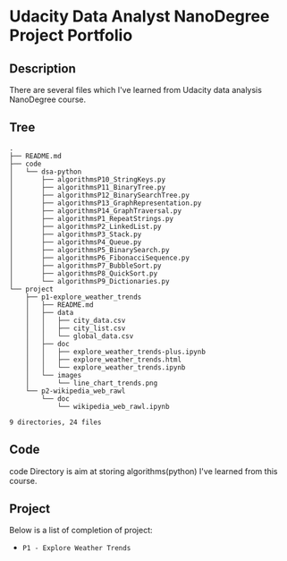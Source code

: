 # Udacity Data Analyst NanoDegree Project Portfolio

## Description

There are several files which I've learned from Udacity data analysis NanoDegree course.

## Tree

```
.
├── README.md
├── code
│   └── dsa-python
│       ├── algorithmsP10_StringKeys.py
│       ├── algorithmsP11_BinaryTree.py
│       ├── algorithmsP12_BinarySearchTree.py
│       ├── algorithmsP13_GraphRepresentation.py
│       ├── algorithmsP14_GraphTraversal.py
│       ├── algorithmsP1_RepeatStrings.py
│       ├── algorithmsP2_LinkedList.py
│       ├── algorithmsP3_Stack.py
│       ├── algorithmsP4_Queue.py
│       ├── algorithmsP5_BinarySearch.py
│       ├── algorithmsP6_FibonacciSequence.py
│       ├── algorithmsP7_BubbleSort.py
│       ├── algorithmsP8_QuickSort.py
│       └── algorithmsP9_Dictionaries.py
└── project
    ├── p1-explore_weather_trends
    │   ├── README.md
    │   ├── data
    │   │   ├── city_data.csv
    │   │   ├── city_list.csv
    │   │   └── global_data.csv
    │   ├── doc
    │   │   ├── explore_weather_trends-plus.ipynb
    │   │   ├── explore_weather_trends.html
    │   │   └── explore_weather_trends.ipynb
    │   └── images
    │       └── line_chart_trends.png
    └── p2-wikipedia_web_rawl
        └── doc
            └── wikipedia_web_rawl.ipynb

9 directories, 24 files
```

## Code

code Directory is aim at storing algorithms(python) I've learned from this course.

## Project

Below is a list of completion of project:

- `P1 - Explore Weather Trends`
